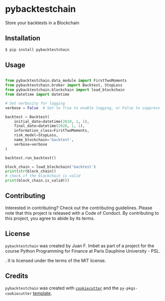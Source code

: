 # pybacktestchain

Store your backtests in a Blockchain

## Installation

```bash
$ pip install pybacktestchain
```

## Usage

```python

from pybacktestchain.data_module import FirstTwoMoments
from pybacktestchain.broker import Backtest, StopLoss
from pybacktestchain.blockchain import load_blockchain
from datetime import datetime

# Set verbosity for logging
verbose = False  # Set to True to enable logging, or False to suppress it

backtest = Backtest(
    initial_date=datetime(2019, 1, 1),
    final_date=datetime(2020, 1, 1),
    information_class=FirstTwoMoments,
    risk_model=StopLoss,
    name_blockchain='backtest',
    verbose=verbose
)

backtest.run_backtest()

block_chain = load_blockchain('backtest')
print(str(block_chain))
# check if the blockchain is valid
print(block_chain.is_valid())
```


## Contributing

Interested in contributing? Check out the contributing guidelines. Please note that this project is released with a Code of Conduct. By contributing to this project, you agree to abide by its terms.

## License

`pybacktestchain` was created by Juan F. Imbet as part of a project for the course Python Programming for Finance at Paris Dauphine University - PSL. 


. It is licensed under the terms of the MIT license.

## Credits

`pybacktestchain` was created with [`cookiecutter`](https://cookiecutter.readthedocs.io/en/latest/) and the `py-pkgs-cookiecutter` [template](https://github.com/py-pkgs/py-pkgs-cookiecutter).
